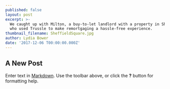 ```yaml
---
published: false
layout: post
excerpt: >-
  We caught up with Milton, a buy-to-let landlord with a property in Sheffield,
  who used Trussle to make remortgaging a hassle-free experience.     
thumbnail_filename: SheffieldSquare.jpg
author: Lydia Bower
date: '2017-12-06 T00:00:00.000Z'
---
```

## A New Post

Enter text in [Markdown](http://daringfireball.net/projects/markdown/). Use the toolbar above, or click the **?** button for formatting help.
